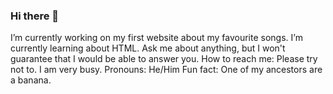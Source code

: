### Hi there 👋

I’m currently working on my first website about my favourite songs.
I’m currently learning about HTML.
Ask me about anything, but I won't guarantee that I would be able to answer you.
How to reach me: Please try not to. I am very busy.
Pronouns: He/Him
Fun fact: One of my ancestors are a banana.
